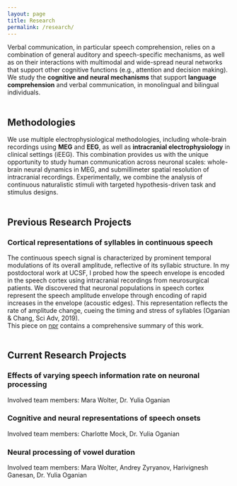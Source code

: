 ```yaml
---
layout: page
title: Research
permalink: /research/
---
```


Verbal communication, in particular speech comprehension, relies on a combination of general auditory and speech-specific mechanisms, as well as on their interactions with multimodal and wide-spread neural networks that support other cognitive functions (e.g., attention and decision making). We study the **cognitive and neural mechanisms** that support **language comprehension** and verbal communication, in monolingual and bilingual individuals.
<br>
<br>

## Methodologies
We use multiple electrophysiological methodologies, including whole-brain recordings using **MEG** and **EEG**, as well as **intracranial electrophysiology** in clinical settings (iEEG). This combination provides us with the unique opportunity to study human communication across neuronal scales: whole-brain neural dynamics in MEG, and submillimeter spatial resolution of intracranial recordings. Experimentally, we combine the analysis of continuous naturalistic stimuli with targeted hypothesis-driven task and stimulus designs.
<br>
<br>

## Previous Research Projects

### Cortical representations of syllables in continuous speech
The continuous speech signal is characterized by prominent temporal modulations of its overall amplitude, reflective of its syllabic structure. In my postdoctoral work at UCSF, I probed how the speech envelope is encoded in the speech cortex using intracranial recordings from neurosurgical patients. We discovered that neuronal populations in speech cortex represent the speech amplitude envelope through encoding of rapid increases in the envelope (acoustic edges). This representation reflects the rate of amplitude change, cueing the timing and stress of syllables (Oganian & Chang, Sci Adv, 2019).<br>
This piece on [npr](https://www.npr.org/sections/health-shots/2019/11/20/780988618/the-loudness-of-vowels-helps-the-brain-break-down-speech-into-syl-la-bles) contains a comprehensive summary of this work.
<br>
<br>

## Current Research Projects

### Effects of varying speech information rate on neuronal processing
Involved team members: Mara Wolter, Dr. Yulia Oganian

### Cognitive and neural representations of speech onsets
Involved team members: Charlotte Mock, Dr. Yulia Oganian

### Neural processing of vowel duration
Involved team members: Mara Wolter, Andrey Zyryanov, Harivignesh Ganesan, Dr. Yulia Oganian

